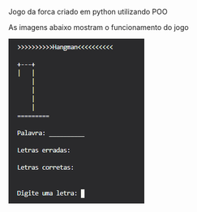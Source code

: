Jogo da forca criado em python utilizando POO

As imagens abaixo mostram o funcionamento do jogo

![](images/hangman1.PNG)
